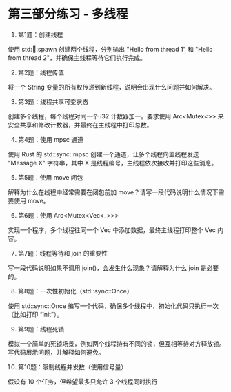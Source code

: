 # 第三部分练习 - 多线程

1. 第1题：创建线程

使用 std::thread::spawn 创建两个线程，分别输出 "Hello from thread 1" 和 "Hello from thread 2"，并确保主线程等待它们执行完成。

2. 第2题：线程传值

将一个 String 变量的所有权传递到新线程，说明会出现什么问题并如何解决。

3. 第3题：线程共享可变状态

创建多个线程，每个线程对同一个 i32 计数器加一。要求使用 Arc<Mutex<>> 来安全共享和修改计数器，并最终在主线程中打印总数。

4. 第4题：使用 mpsc 通道

使用 Rust 的 std::sync::mpsc 创建一个通道，让多个线程向主线程发送 "Message X" 字符串，其中 X 是线程编号，主线程依次接收并打印这些消息。

5. 第5题：使用 move 闭包

解释为什么在线程中经常需要在闭包前加 move？请写一段代码说明什么情况下需要使用 move。

6. 第6题：使用 Arc<Mutex<Vec<_>>>

实现一个程序，多个线程往同一个 Vec<String> 中添加数据，最终主线程打印整个 Vec 内容。

7. 第7题：线程等待和 join 的重要性

写一段代码说明如果不调用 join()，会发生什么现象？请解释为什么 join 是必要的。

8. 第8题：一次性初始化（std::sync::Once）

使用 std::sync::Once 编写一个代码，确保多个线程中，初始化代码只执行一次（比如打印 “Init”）。

9. 第9题：线程死锁

模拟一个简单的死锁场景，例如两个线程持有不同的锁，但互相等待对方释放锁。写代码展示问题，并解释如何避免。

10. 第10题：限制线程并发数（使用信号量）

假设有 10 个任务，但希望最多只允许 3 个线程同时执行
